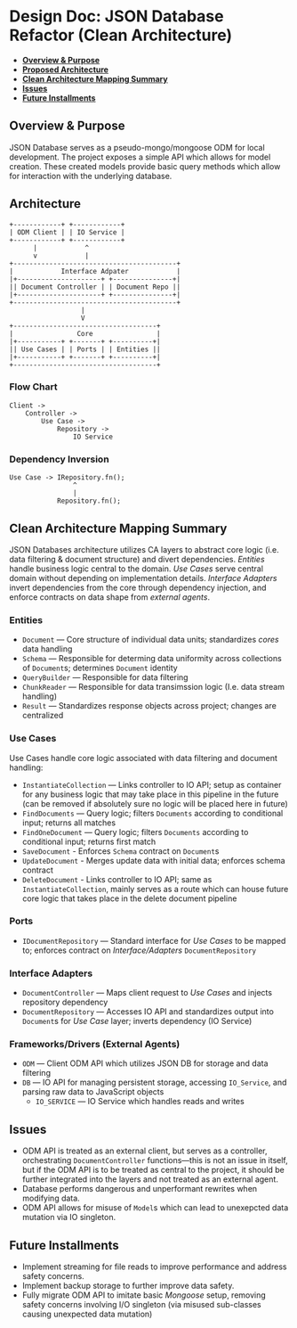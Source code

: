 # Design Doc: JSON Database Refactor (Clean Architecture)

- [**Overview & Purpose**](#overview--purpose)
- [**Proposed Architecture**](#architecture)
- [**Clean Architecture Mapping Summary**](#clean-architecture-mapping-summary)
- [**Issues**](#issues)
- [**Future Installments**](#future-installments)

## Overview & Purpose
JSON Database serves as a pseudo-mongo/mongoose ODM for local development. The project exposes a simple API which allows for model creation. These created models provide basic query methods which allow for interaction with the underlying database.

## Architecture
```
+------------+ +------------+
| ODM Client | | IO Service |
+------------+ +------------+
      |            ^
      v            |
+-----------------------------------------+
|            Interface Adpater            |
|+---------------------+ +---------------+|
|| Document Controller | | Document Repo ||
|+---------------------+ +---------------+|
+-----------------------------------------+
                  |
                  V
+------------------------------------+
|                Core                |
|+-----------+ +-------+ +----------+|
|| Use Cases | | Ports | | Entities ||
|+-----------+ +-------+ +----------+|
+------------------------------------+
```

### Flow Chart
```
Client ->
    Controller ->
        Use Case ->
            Repository ->
                IO Service
```

### Dependency Inversion
```
Use Case -> IRepository.fn();
                ^
                |
            Repository.fn();
```

## Clean Architecture Mapping Summary

JSON Databases architecture utilizes CA layers to abstract core logic (i.e. data filtering & document structure) and divert dependencies. *Entities* handle business logic central to the domain. *Use Cases* serve central domain without depending on implementation details. *Interface Adapters* invert dependencies from the core through dependency injection, and enforce contracts on data shape from *external agents*.

### Entities
  * `Document` — Core structure of individual data units; standardizes *cores* data handling
  * `Schema` — Responsible for determing data uniformity across collections of `Document`s; determines `Document` identity
  * `QueryBuilder` — Responsible for data filtering
  * `ChunkReader` — Responsible for data transimssion logic (I.e. data stream handling)
  * `Result` — Standardizes response objects across project; changes are centralized

### Use Cases
Use Cases handle core logic associated with data filtering and document handling:

  * `InstantiateCollection` — Links controller to IO API; setup as container for any business logic that may take place in this pipeline in the future (can be removed if absolutely sure no logic will be placed here in future)
  * `FindDocuments` — Query logic; filters `Documents` according to conditional input; returns all matches
  * `FindOneDocument` — Query logic; filters `Documents` according to conditional input; returns first match
  * `SaveDocument` - Enforces `Schema` contract on `Document`s
  * `UpdateDocument` - Merges update data with initial data; enforces schema contract
  * `DeleteDocument` - Links controller to IO API; same as `InstantiateCollection`, mainly serves as a route which can house future core logic that takes place in the delete document pipeline

### Ports
  * `IDocumentRepository` — Standard interface for *Use Cases* to be mapped to; enforces contract on *Interface/Adapters* `DocumentRepository`

### Interface Adapters
  * `DocumentController` — Maps client request to *Use Cases* and injects repository dependency
  * `DocumentRepository` — Accesses IO API and standardizes output into `Document`s for *Use Case* layer; inverts dependency (IO Service)

### Frameworks/Drivers (External Agents)
  * `ODM` — Client ODM API which utilizes JSON DB for storage and data filtering
  * `DB` — IO API for managing persistent storage, accessing `IO_Service`, and parsing raw data to JavaScript objects
    * `IO_SERVICE` — IO Service which handles reads and writes 

## Issues
  * ODM API is treated as an external client, but serves as a controller, orchestrating `DocumentController` functions—this is not an issue in itself, but if the ODM API is to be treated as central to the project, it should be further integrated into the layers and not treated as an external agent.
  * Database performs dangerous and unperformant rewrites when modifying data.
  * ODM API allows for misuse of `Model`s which can lead to unexepcted data mutation via IO singleton.

## Future Installments
  * Implement streaming for file reads to improve performance and address safety concerns.
  * Implement backup storage to further improve data safety.
  * Fully migrate ODM API to imitate basic *Mongoose* setup, removing safety concerns involving I/O singleton (via misused sub-classes causing unexpected data mutation)
